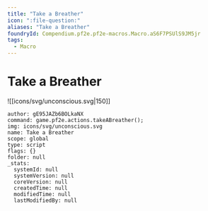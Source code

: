 ```yaml
---
title: "Take a Breather"
icon: ":file-question:"
aliases: "Take a Breather"
foundryId: Compendium.pf2e.pf2e-macros.Macro.aS6F7PSUlS9JM5jr
tags:
  - Macro
---
```


# Take a Breather
![[icons/svg/unconscious.svg|150]]

```Macro
author: gE95JAZb6BOLkaNX
command: game.pf2e.actions.takeABreather();
img: icons/svg/unconscious.svg
name: Take a Breather
scope: global
type: script
flags: {}
folder: null
_stats:
  systemId: null
  systemVersion: null
  coreVersion: null
  createdTime: null
  modifiedTime: null
  lastModifiedBy: null
```
